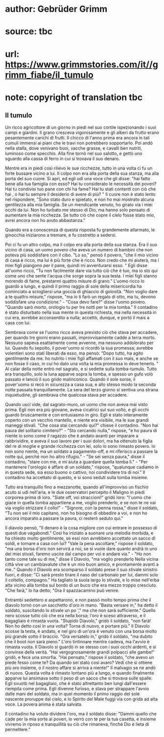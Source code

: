 # author: Gebrüder Grimm
# source: tbc
# url: https://www.grimmstories.com/it//grimm_fiabe/il_tumulo
# note: copyright of translation tbc

## Il tumulo 

Un ricco agricoltore di un giorno in piedi nel suo cortile ispezionando
i suoi campi e giardini. Il grano cresceva vigorosamente e gli alberi da
frutto erano pesantemente carichi di frutti. Il chicco di l'anno prima
era ancora in tali cumuli immensi ai piani che le travi non potrebbero
sopportarlo. Poi andò nella stalla, dove venivano buoi, vacche grasse, e
cavalli ben nutriti, luminoso come specchio. Alla fine tornò nel suo
salotto, e gettò uno sguardo alla cassa di ferro in cui si trovava il
suo denaro.

Mentre era in piedi così rilievo le sue ricchezze, tutto in una volta ci
fu un forte bussare vicino a lui. Il colpo non era alla porta della sua
stanza, ma alla porta del suo cuore. Si aprì, ed egli udì una voce che
gli disse: "hai fatto bene alla tua famiglia con esso? Hai tu
considerato le necessità dei poveri? Hai tu condivisi tuo pane con chi
ha fame? Hai tu stati contenti con ciò che hai , o hai tu sempre il
desiderio di avere di più? " Il cuore non è stato lento nel rispondere,
"Sono stato duro e spietato, e non ho mai mostrato alcuna gentilezza
alla mia famiglia. Se un mendicante venuto, ho girato via i miei occhi
da lui. Non ho turbato me stesso di Dio, ma hanno solo pensato di
aumentare la mia ricchezza. Se tutto ciò che copre il cielo fosse stato
mio, avrei ancora non ho avuto abbastanza."

Quando era a conoscenza di questa risposta fu grandemente allarmato, le
ginocchia iniziarono a tremare, e fu costretto a sedersi.

Poi ci fu un altro colpo, ma il colpo era alla porta della sua stanza.
Era il suo vicino di casa, un uomo povero che aveva un numero di bambini
che non poteva più soddisfare con il cibo. "Lo so," pensò il povero,
"che il mio vicino di casa è ricco, ma lui è più forte che è ricco. Non
credo che mi aiuterà, ma i miei figli piangono per il pane, quindi mi
avventurarsi esso. " Egli disse all'uomo ricco, "Tu non facilmente
dare via tutto ciò che è tuo, ma io sto qui come uno che sente l'acqua
che sorge sopra la sua testa. I miei figli stanno morendo di fame,
prestarmi quattro misure di grano." L'uomo ricco lo guardò a lungo, e
quindi il primo raggio di sole della misericordia ha cominciato a
sciogliersi una goccia di ghiaccio di golosità. "Non voglio dare a te
quattro misure," rispose, "ma io ti farò un regalo di otto, ma tu,
devono soddisfare una condizione." - "Cosa devo fare?" disse l'uomo
povero. "Quando sarò morto, orologio tu per tre notti per la mia
tomba." Il contadino è stato disturbato nella sua mente in questa
richiesta, ma nella necessità in cui era, avrebbe acconsentito a nulla;
accettò, dunque, e portò il mais a casa con lui.

Sembrava come se l'uomo ricco aveva previsto ciò che stava per
accadere, per quando tre giorni erano passati, improvvisamente cadde a
terra morto. Nessuno sapeva esattamente come avvenne, ma nessuno
addolorato per lui. Quando fu sepolto, il pover'uomo si ricordò la sua
promessa; avrebbe volentieri sono stati liberati da esso, ma pensò:
"Dopo tutto, ha agito gentilmente da me. ho nutrito i miei figli
affamati con il suo mais, e anche se non fosse il caso, in cui ho dato
una volta la mia promessa io deve tenerlo. " Al calar della notte entrò
nel sagrato, e si sedette sulla tomba-tumulo. Tutto era tranquillo, solo
la luna apparve sopra la tomba, e spesso un gufo volò passato e lanciò
il suo grido malinconico. Quando il sole sorse, il pover'uomo si recò
in sicurezza a casa sua, e allo stesso modo la seconda notte passata
tranquillamente. La sera del terzo giorno si sentiva una strana
inquietudine, gli sembrava che qualcosa stava per accadere.

Quando uscì vide, dal sagrato-muro, un uomo che non aveva mai visto
prima. Egli non era più giovane, aveva cicatrici sul suo volto, e gli
occhi guardò bruscamente e con entusiasmo in giro. Egli è stato
interamente coperto con un vecchio mantello, e niente era visibile, ma
le sue grandi maneggi stivali. "Che cosa stai cercando qui?" chiese il
contadino. "Non hai paura del solitario cimitero?" - "Sto cercando
nulla," rispose, "e ho paura di niente io sono come il ragazzo che è
andato avanti per imparare a rabbrividire, e aveva il suo lavoro per i
suoi dolori, ma ha ottenuto la figlia del re di moglie e grande
ricchezza con lei, solo io sono rimasto povero. Io non sono niente, ma
un soldato a pagamento-off, e mi riferisco a passare la notte qui,
perché non ho altro rifugio." - "Se sei senza paura," disse il
contadino, "stare con me, e mi aiuta a guardare quella tomba lì." -
"Per mantenere l'orologio è affare di un soldato," rispose,
"qualunque cadiamo in in questa sede, sia esso buono o cattivo, noi
condividere tra di noi." Il contadino ha accettato di questo, e si sono
seduti sulla tomba insieme.

Tutto era tranquillo fino a mezzanotte, quando all'improvviso un
fischio acuto si udì nell'aria, e le due osservatori percepito il
Maligno in piedi corporea prima di loro. "Siate off, voi straccioni!"
gridò loro: "l'uomo che giace in quella tomba appartiene a me, voglio
prenderlo, e se non te ne vai via voglio strizzare il collo!" -
"Signore, con la penna rossa," disse il soldato, "Tu non sei il mio
capitano, non ho bisogno di obbedire a voi, e non ho ancora imparato a
passare la paura, ci resterò seduto qui."

Il diavolo pensò, "Il denaro è la cosa migliore con cui entrare in
possesso di questi due vagabondi." Così ha iniziato a suonare una
melodia morbida, e ha chiesto molto gentilmente, se essi non avrebbero
accettato un sacco di soldi, e tornare a casa con lui? "Vale la pena
ascoltare," rispose il soldato, "ma una borsa d'oro non servirà a
noi, se si vuole dare quanto andrà in uno dei miei stivali, faremo
uscire dal campo per voi e andare via." - "Ho non tanto come tale su
di me," disse il Diavolo, "ma voglio prenderlo Nella vicina città vive
un cambiavalute che è un mio buon amico, e prontamente avanti a me.."
Quando il Diavolo era scomparso il soldato prese il suo stivale sinistro
fuori, e disse: "Ci sarà presto tirare il naso del carbonaio per lui,
dammi solo il coltello, compagno." Ha tagliato la suola largo lo
stivale, e lo mise nell'erba alta vicino alla tomba sul bordo di un
buco che era mezzo troppo cresciuto. "Che farà," lo ha detto; "Ora il
spazzacamino può venire.

Entrambi sedettero e aspettarono, e non passò molto tempo prima che il
diavolo tornò con un sacchetto d'oro in mano. "Basta versare in," ha
detto il soldato, suscitando lo stivale un po '," ma che non sarà
sufficiente." Quello nero scosse tutto ciò che era nella borsa; l'oro
è sceso attraverso, e il bagagliaio è rimasta vuota. "Stupido
Diavolo," gridò il soldato, "non farà! Non ho detto così in una volta?
Torna di nuovo, e portare più." Il Diavolo scosse la testa, è andato, e
nel giro di un'ora è venuto con una borsa molto più grande sotto il
braccio. "Ora versatelo in," gridò il soldato, "ma dubito che il boot
non sarà pieno." L'oro tintinnare mentre cadeva, ma l'avvio è rimasta
vuota. Il Diavolo si guardò in se stesso con i suoi occhi ardenti, e si
convinse della verità. "Hai vergognosamente grandi polpacci alle
gambe!" gridò, e fece una smorfia. "Hai pensato," rispose il soldato,
"che avevo un piede fesso come te? Da quando sei stato così avaro? Vedi
che si ottiene più oro insieme, o il nostro affare si arriva a niente!"
Il malvagio se ne andò di nuovo. Questa volta è rimasto lontano più a
lungo, e quando finalmente apparve lui ansimava sotto il peso di un
sacco che si trovava sulle spalle. Egli svuotò nel bagagliaio, che è
stato altrettanto ben lungi dall'essere riempita come prima. Egli
divenne furioso, e stava per strappare l'avvio dalle mani del soldato,
ma in quel momento il primo raggio del sole nascente proruppe dal cielo,
e lo Spirito del Male fuggì via con grida ad alta voce. La povera anima
è stata salvata.

Il contadino ha voluto dividere l'oro, ma il soldato disse: "Dammi
quello che cade per la mia sorte ai poveri, io verrò con te per la tua
casetta, e insieme vivremo in riposo e tranquillità su ciò che rimaneva,
finché Dio è lieta di permettere."
